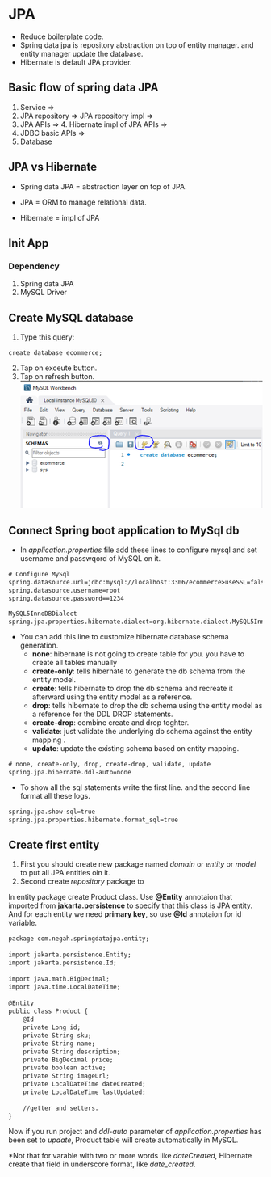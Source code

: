 # JPA
* Reduce boilerplate code.
* Spring data jpa is repository abstraction on top of entity manager. and entity manager update the database.
* Hibernate is default JPA provider.


## Basic flow of spring data JPA

1. Service => 
2. JPA repository => JPA repository impl => 
3. JPA APIs => 4. Hibernate impl of JPA APIs => 
5. JDBC basic APIs => 
6. Database

## JPA vs Hibernate
- Spring data JPA = abstraction layer on top of JPA.

- JPA = ORM to manage relational data.

- Hibernate = impl of JPA

## Init App
### Dependency
1. Spring data JPA
2. MySQL Driver


## Create MySQL database

1. Type this query:
``` 
create database ecommerce;
```
2. Tap on exceute button.
3. Tap on refresh button.
!['Create database'](assets/MySQL.PNG)

## Connect Spring boot application to MySql db

- In _application.properties_ file add these lines to configure mysql and set username and passwqord of MySQL on it.
```
# Configure MySql
spring.datasource.url=jdbc:mysql://localhost:3306/ecommerce>useSSL=false
spring.datasource.username=root
spring.datasource.password==1234
```

```
MySQL5InnoDBDialect
spring.jpa.properties.hibernate.dialect=org.hibernate.dialect.MySQL5InnoDBDialect
```
- You can add this line to customize hibernate database schema generation.
    * __none__: hibernate is not going to create table for you. you have to create all tables manually
    * __create-only__: tells hibernate to generate the db schema from the entity model.
    * __create__: tells hibernate to drop the db schema and recreate it afterward using the entity model as a reference.
    * __drop__: tells hibernate to drop the db schema using the entity model as a reference for the DDL DROP statements.
    * __create-drop__: combine create and drop toghter.
    * __validate__: just validate the underlying db schema against the entity mapping .
    * __update__: update the existing schema based on entity mapping.

```
# none, create-only, drop, create-drop, validate, update
spring.jpa.hibernate.ddl-auto=none
```

- To show all the sql statements write the first line. and the second line format all these logs.
```
spring.jpa.show-sql=true
spring.jpa.properties.hibernate.format_sql=true
```

## Create first entity
1. First you should create new package named _domain_ or _entity_ or _model_ to put all JPA entities oin it.
2. Second create _repository_ package to 


In entity package create Product class.
Use __@Entity__ annotaion that imported from __jakarta.persistence__ to specify that this class is JPA entity.
And for each entity we need __primary key__, so use __@Id__ annotaion for id variable.
```
package com.negah.springdatajpa.entity;

import jakarta.persistence.Entity;
import jakarta.persistence.Id;

import java.math.BigDecimal;
import java.time.LocalDateTime;

@Entity
public class Product {
    @Id
    private Long id;
    private String sku;
    private String name;
    private String description;
    private BigDecimal price;
    private boolean active;
    private String imageUrl;
    private LocalDateTime dateCreated;
    private LocalDateTime lastUpdated;

    //getter and setters.
}
```
Now if you run project and _ddl-auto_ parameter of _application.properties_ has been set to _update_, Product table will create automatically in MySQL.

*Not that for varable with two or more words like _dateCreated_, Hibernate create that field in underscore format, like _date_created_.